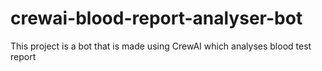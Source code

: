 # crewai-blood-report-analyser-bot
This project is a bot that is made using CrewAI which analyses blood test report
